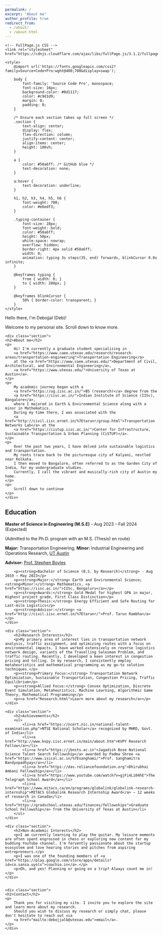 ```yaml
---
permalink: /
excerpt: "About me"
author_profile: true
redirect_from:
  - /about/
  - /about.html
---
```


<head>
    <meta charset="UTF-8">
    <meta name="viewport" content="width=device-width, initial-scale=1.0">
    <title>Debojjal's Portfolio</title>
    
    <!-- FullPage.js CSS -->
    <link rel="stylesheet" href="https://cdnjs.cloudflare.com/ajax/libs/fullPage.js/3.1.2/fullpage.min.css">

    <style>
        @import url('https://fonts.googleapis.com/css2?family=Source+Code+Pro:wght@400;700&display=swap');

        body {
            font-family: 'Source Code Pro', monospace;
            font-size: 16px;
            background-color: #0d1117;
            color: #c9d1d9;
            margin: 0;
            padding: 0;
        }

        /* Ensure each section takes up full screen */
        .section {
            text-align: center;
            display: flex;
            flex-direction: column;
            justify-content: center;
            align-items: center;
            height: 100vh;
        }

        a {
            color: #58a6ff; /* GitHub blue */
            text-decoration: none;
        }
        
        a:hover {
            text-decoration: underline;
        }

        h1, h2, h3, h4, h5, h6 {
            font-weight: 700;
            color: #e6edf3;
        }

        .typing-container {
            font-size: 28px;
            font-weight: bold;
            color: #58a6ff;
            height: 50px;
            white-space: nowrap;
            overflow: hidden;
            border-right: 4px solid #58a6ff;
            width: 0;
            animation: typing 3s steps(35, end) forwards, blinkCursor 0.8s infinite;
        }
        
        @keyframes typing {
            from { width: 0; }
            to { width: 280px; }
        }

        @keyframes blinkCursor {
            50% { border-color: transparent; }
        }
    </style>
</head>
<body>

<!-- Full Page Scroll Sections -->
<div id="fullpage">
    <div class="section">
        <div class="typing-container">Hello there, I'm Debojjal (Deb)!</div>
        <p>Welcome to my personal site. Scroll down to know more.</p>
    </div>

    <div class="section">
    <h2>About me</h2>
    <p>
        Hi! I'm currently a graduate student specializing in 
        <a href="https://www.caee.utexas.edu/research/research-areas/transportation-engineering">Transportation Engineering</a>
        at the <a href="https://www.caee.utexas.edu/">Department of Civil, Architectural, and Environmental Engineering</a>, 
        <a href="https://www.utexas.edu/">University of Texas at Austin</a>.
    </p>
    <p>
        My academic journey began with a 
        <a href="https://ug.iisc.ac.in/">BS (research)</a> degree from the 
        <a href="https://iisc.ac.in/">Indian Institute of Science (IISc), Bangalore</a>, 
        where I majored in Earth & Environmental Science along with a minor in Mathematics. 
        During my time there, I was associated with the 
        <a href="http://civil.iisc.ernet.in/%7Etarunr/group.html">Transportation Networks Lab</a> at the 
        <a href="https://cistup.iisc.ac.in/">Center for Infrastructure, Sustainable Transportation & Urban Planning (CiSTUP)</a>.
    </p>
    <p>
        Over the past two years, I have delved into sustainable logistics and transportation. 
        My roots trace back to the picturesque city of Kalyani, nestled near Kolkata. 
        I then moved to Bangalore, often referred to as the Garden City of India, for my undergraduate studies. 
        Currently, I call the vibrant and musically-rich city of Austin my home.
    </p>
    <p>
        Scroll down to continue
    </p>
    </div>

<div class="section">
        <h2>Education</h2>
        <p><strong>Master of Science in Engineering (M.S.E)</strong> - Aug 2023 – Fall 2024 (Expected)</p>
        <p>(Admitted to the Ph.D. program with an M.S. (Thesis) en route)</p>
        <p><strong>Major:</strong> Transportation Engineering; <strong>Minor:</strong> Industrial Engineering and Operations Research, <a href="https://www.utexas.edu/">UT Austin</a></p>
        <p><strong>Advisor:</strong> <a href="https://sboyles.github.io/">Prof. Stephen Boyles</a></p>
        
        <p><strong>Bachelor of Science (B.S. by Research)</strong> - Aug 2019 – May 2023</p>
        <p><strong>Major:</strong> Earth and Environmental Science; <strong>Minor:</strong> Mathematics, <a href="https://iisc.ac.in/">IISc, Bengaluru</a></p>
        <p><strong>Awards:</strong> Gold Medal for highest GPA in major, Highest project grade, First Class Distinction</p>
        <p><strong>Thesis:</strong> Energy Efficient and Safe Routing for Last-mile Logistics</p>
        <p><strong>Advisor:</strong> <a href="http://civil.iisc.ernet.in/%7Etarunr/">Prof. Tarun Rambha</a></p>
    </div>

    <div class="section">
        <h2>Research Interests</h2>
        <p>My primary area of interest lies in transportation network analysis, traffic assignment, and optimizing routes with a focus on environmental impacts. I have worked extensively on reverse logistics network design, variants of the Travelling Salesman Problem, and traffic routing. Recently, I developed a keen interest in congestion pricing and tolling. In my research, I consistently employ metaheuristics and mathematical programming as my go-to solution techniques.</p>
        <p><strong>Primary Focus:</strong> Transportation Network Optimization, Sustainable Transportation, Congestion Pricing, Traffic Equilibrium</p>
        <p><strong>Allied Focus:</strong> Convex Optimization, Discrete Event Simulation, Metaheuristics, Machine Learning, Algorithmic Game Theory, Mathematical Programming</p>
        <p><a href="Research.html">Learn more about my research</a></p>
    </div>

    <div class="section">
        <h2>Achievements</h2>
        <ul>
            <li><a href="https://ncert.nic.in/national-talent-examination.php">NTSE National Scholar</a> recognized by MHRD, Govt. of India</li>
            <li><a href="http://www.kvpy.iisc.ernet.in/main/about.htm">KVPY Research Fellow</a></li>
            <li><a href="https://jbnsts.ac.in">Jagadish Bose National Science Talent Search Fellowship</a> awarded by Padma Shree <a href="https://www.isical.ac.in/%7Esanghami/">Prof. Sanghamitra Bandyopadhyay</a></li>
            <li><a href="https://das.reliancefoundation.org">Dhirubhai Ambani Fellowship</a></li>
            <li><a href="https://www.youtube.com/watch?v=gjFi4Li04hE">The Telegraph School Award</a></li>
            <li><a href="https://www.mitacs.ca/en/programs/globalink/globalink-research-internship">MITACS Globalink Research Internship Award</a> – 12 weeks of research in Canada</li>
            <li><a href="https://gradschool.utexas.edu/finances/fellowships">Graduate School Fellowship</a> from the University of Texas at Austin</li>
        </ul>
    </div>

    <div class="section">
        <h2>Non-Academic Interests</h2>
        <p>I am currently learning to play the guitar. My leisure moments are often spent engrossed in chess or exploring new content for my budding YouTube channel. I'm fervently passionate about the startup ecosystem and love hearing stories and pitches from aspiring entrepreneurs.</p>
        <p>I was one of the founding members of <a href="https://play.google.com/store/apps/details?id=co.sansa.uyolx">coachio.in</a>.</p>
        <p>Oh, and yes! Planning or going on a trip? Always count me in!</p>
    </div>


    <div class="section">
    <h2>Contact</h2>
    <p>
        Thank you for visiting my site. I invite you to explore the site and learn more about my research. 
        Should you wish to discuss my research or simply chat, please don't hesitate to reach out via 
        <a href="mailto:debojjalb@utexas.edu">email</a>.
    </p>
    </div>

</div>



<!-- FullPage.js Library -->
<script src="https://cdnjs.cloudflare.com/ajax/libs/fullPage.js/3.1.2/fullpage.min.js"></script>
<script>
    new fullpage('#fullpage', {
        autoScrolling: true,
        navigation: true,
        navigationPosition: 'right',
        scrollHorizontally: true
    });
</script>

</body>
</html>

